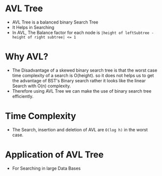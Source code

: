 # AVL Tree

- AVL Tree is a balanced binary Search Tree
- It Helps in Searching
- In AVL, The Balance factor for each node is `|height of leftSubtree - height of right subtree| <= 1 `


# Why AVL?
- The Disadvantage of a skewed binary search tree is that the worst case time complexity of a search is O(height). so it does not helps us to get the advantage of BST's Binary search rather it looks like the linear Search with O(n) complexity.
- Therefore using AVL Tree we can make the use of binary search tree efficiently.

# Time Complexity
- The Search, insertion and deletion of AVL are `O(log h)` in the worst case.

# Application of AVL Tree
- For Searching in large Data Bases